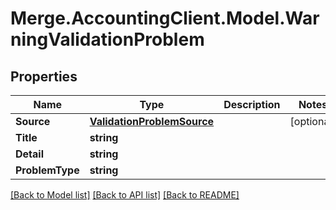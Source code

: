 # Merge.AccountingClient.Model.WarningValidationProblem

## Properties

Name | Type | Description | Notes
------------ | ------------- | ------------- | -------------
**Source** | [**ValidationProblemSource**](ValidationProblemSource.md) |  | [optional] 
**Title** | **string** |  | 
**Detail** | **string** |  | 
**ProblemType** | **string** |  | 

[[Back to Model list]](../README.md#documentation-for-models) [[Back to API list]](../README.md#documentation-for-api-endpoints) [[Back to README]](../README.md)


